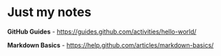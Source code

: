 # Just my notes

**GitHub Guides** - https://guides.github.com/activities/hello-world/

**Markdown Basics** - https://help.github.com/articles/markdown-basics/
